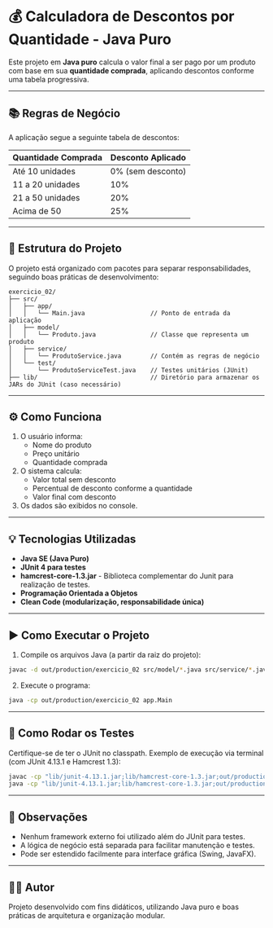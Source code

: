 # 💰 Calculadora de Descontos por Quantidade - Java Puro

Este projeto em **Java puro** calcula o valor final a ser pago por um produto com base em sua **quantidade comprada**, aplicando descontos conforme uma tabela progressiva.

---

## 📚 Regras de Negócio

A aplicação segue a seguinte tabela de descontos:

| Quantidade Comprada | Desconto Aplicado |
|---------------------|-------------------|
| Até 10 unidades     | 0% (sem desconto) |
| 11 a 20 unidades    | 10%               |
| 21 a 50 unidades    | 20%               |
| Acima de 50         | 25%               |

---

## 🧱 Estrutura do Projeto

O projeto está organizado com pacotes para separar responsabilidades, seguindo boas práticas de desenvolvimento:

```
exercicio_02/
├── src/
│   ├── app/
│   │   └── Main.java                  // Ponto de entrada da aplicação
│   ├── model/
│   │   └── Produto.java               // Classe que representa um produto
│   ├── service/
│   │   └── ProdutoService.java        // Contém as regras de negócio
│   └── test/
│       └── ProdutoServiceTest.java    // Testes unitários (JUnit)
├── lib/                               // Diretório para armazenar os JARs do JUnit (caso necessário)

```

---

## ⚙️ Como Funciona

1. O usuário informa:
   - Nome do produto
   - Preço unitário
   - Quantidade comprada
2. O sistema calcula:
   - Valor total sem desconto
   - Percentual de desconto conforme a quantidade
   - Valor final com desconto
3. Os dados são exibidos no console.

---

## 💡 Tecnologias Utilizadas

- **Java SE (Java Puro)**
- **JUnit 4 para testes**
- **hamcrest-core-1.3.jar**  - Biblioteca complementar do Junit para realização de testes.
- **Programação Orientada a Objetos**
- **Clean Code (modularização, responsabilidade única)**

---

## ▶️ Como Executar o Projeto

1. Compile os arquivos Java (a partir da raiz do projeto):

```bash
javac -d out/production/exercicio_02 src/model/*.java src/service/*.java src/app/Main.java
```

2. Execute o programa:

```bash
java -cp out/production/exercicio_02 app.Main
```

---

## 🧪 Como Rodar os Testes

Certifique-se de ter o JUnit no classpath. Exemplo de execução via terminal (com JUnit 4.13.1 e Hamcrest 1.3):

```bash
javac -cp "lib/junit-4.13.1.jar;lib/hamcrest-core-1.3.jar;out/production/exercicio_02" src/test/ProdutoServiceTest.java
java -cp "lib/junit-4.13.1.jar;lib/hamcrest-core-1.3.jar;out/production/exercicio_02;src/test" org.junit.runner.JUnitCore test.ProdutoServiceTest
```

---

## 📌 Observações

- Nenhum framework externo foi utilizado além do JUnit para testes.
- A lógica de negócio está separada para facilitar manutenção e testes.
- Pode ser estendido facilmente para interface gráfica (Swing, JavaFX).

---

## 👨‍💻 Autor

Projeto desenvolvido com fins didáticos, utilizando Java puro e boas práticas de arquitetura e organização modular.
